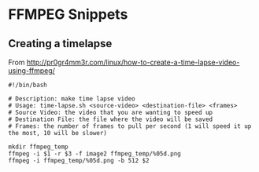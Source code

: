 FFMPEG Snippets
==============

Creating a timelapse
--------------------

From http://pr0gr4mm3r.com/linux/how-to-create-a-time-lapse-video-using-ffmpeg/

	#!/bin/bash

	# Description: make time lapse video
	# Usage: time-lapse.sh <source-video> <destination-file> <frames>
	# Source Video: the video that you are wanting to speed up
	# Destination File: the file where the video will be saved
	# Frames: the number of frames to pull per second (1 will speed it up the most, 10 will be slower)

	mkdir ffmpeg_temp
	ffmpeg -i $1 -r $3 -f image2 ffmpeg_temp/%05d.png
	ffmpeg -i ffmpeg_temp/%05d.png -b 512 $2

